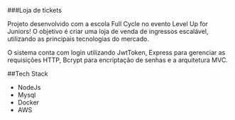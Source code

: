 ###Loja de tickets


Projeto desenvolvido com a escola Full Cycle no evento Level Up for Juniors! O objetivo é criar uma loja de venda de ingressos escalável, utilizando as principais tecnologias do mercado.

O sistema conta com login utilizando JwtToken, Express para gerenciar as requisições HTTP, Bcrypt para encriptação de senhas e a arquitetura MVC.

##Tech Stack

- NodeJs
- Mysql
- Docker
- AWS
